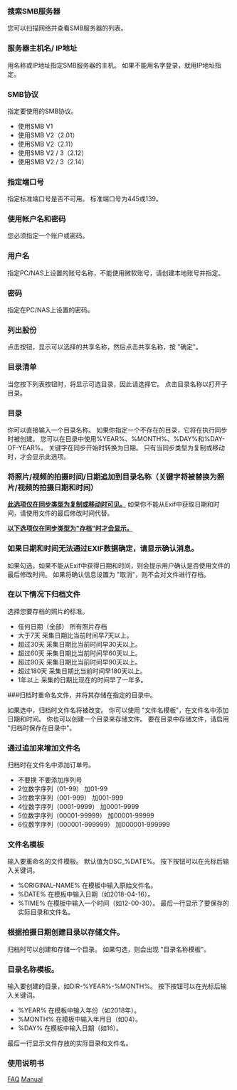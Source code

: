 ### 搜索SMB服务器
您可以扫描网络并查看SMB服务器的列表。 

### 服务器主机名/ IP地址
用名称或IP地址指定SMB服务器的主机。 如果不能用名字登录，就用IP地址指定。 

### SMB协议
指定要使用的SMB协议。

- 使用SMB V1
- 使用SMB V2（2.01）
- 使用SMB V2（2.11）
- 使用SMB V2 / 3（2.12）
- 使用SMB V2 / 3（2.14） 

### 指定端口号
指定标准端口号是否不可用。 标准端口号为445或139。 

### 使用帐户名和密码
您必须指定一个账户或密码。 

### 用户名
指定PC/NAS上设置的账号名称，不能使用微软账号，请创建本地账号并指定。 

### 密码
指定在PC/NAS上设置的密码。 

### 列出股份
点击按钮，显示可以选择的共享名称，然后点击共享名称，按 "确定"。 

### 目录清单
当您按下列表按钮时，将显示可选目录，因此请选择它。 点击目录名称以打开子目录。

### 目录
你可以直接输入一个目录名称。 如果你指定一个不存在的目录，它将在执行同步时被创建。 
您可以在目录中使用%YEAR%、%MONTH%、%DAY%和%DAY-OF-YEAR%。 关键字在同步开始时转换为日期。 只有当同步类型为复制或移动时，才会显示此选项。

### 将照片/视频的拍摄时间/日期追加到目录名称（关键字将被替换为照片/视频的拍摄日期和时间）

**<u>此选项仅在同步类型为复制或移动时可见。</u>**
如果你不能从Exif中获取日期和时间，请使用文件的最后修改时间代替。

**<u>以下选项仅在同步类型为"存档"时才会显示。</u>**

### 如果日期和时间无法通过EXIF数据确定，请显示确认消息。

如果勾选，如果不能从Exif中获得日期和时间，则会提示用户确认是否使用文件的最后修改时间。 如果将确认信息设置为 "取消"，则不会对文件进行存档。 

### 在以下情况下归档文件

选择您要存档的照片的标准。

- 任何日期（全部）
所有照片存档
- 大于7天
采集日期比当前时间早7天以上。
- 超过30天
采集日期比当前时间早30天以上。
- 超过60天
采集日期比当前时间早60天以上。
- 超过90天
采集日期比当前时间早90天以上。
- 超过180天
采集日期比当前时间早180天以上。
- 1年以上
采集的日期比现在的时间早了一年多。 

###归档时重命名文件，并将其存储在指定的目录中。 

如果选中，归档时文件名将被改变。 你可以使用 "文件名模板"，在文件名中添加日期和时间。 你也可以创建一个目录来存储文件。 要在目录中存储文件，请启用 "归档时保存在目录中"。

### 通过追加来增加文件名

归档时在文件名中添加订单号。

- 不要换
不要添加序列号
- 2位数字序列（01-99）
加01-99
- 3位数字序列（001-999）
加001-999
- 4位数字序列（0001-9999）
加0001-9999
- 5位数字序列（00001-99999）
加00001-99999
- 6位数字序列（000001-999999）
加000001-999999 

### 文件名模板

输入要重命名的文件模板。 默认值为DSC_%DATE%。 按下按钮可以在光标后输入关键词。

- %ORIGINAL-NAME%
在模板中输入原始文件名。
- %DATE%
在模板中输入日期（如2018-04-16）。
- %TIME%
在模板中输入一个时间（如12-00-30）。
最后一行显示了要保存的实际目录和文件名。

### 根据拍摄日期创建目录以存储文件。

归档时可以创建和存储一个目录。 如果勾选，则会出现 "目录名称模板"。

### 目录名称模板。

输入要创建的目录，如DIR-%YEAR%-%MONTH%。 按下按钮可以在光标后输入关键词。

- %YEAR%
在模板中输入年份（如2018年）。
- %MONTH%
在模板中输入年月日（如04）。
- %DAY%
在模板中输入日期（如16）。

最后一行显示文件存放的实际目录和文件名。

### 使用说明书
[FAQ](https://sentaroh.github.io/Documents/SMBSync2/SMBSync2_FAQ_EN.htm)
[Manual](https://sentaroh.github.io/Documents/SMBSync2/SMBSync2_Desc_EN.htm) 
